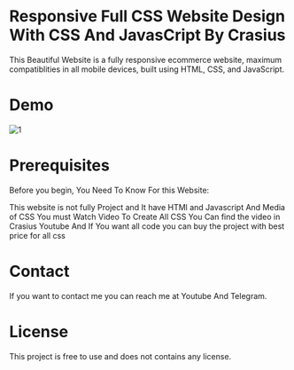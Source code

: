 <h1>Responsive Full CSS Website Design With CSS And JavasCript By Crasius</h1>

This Beautiful Website is a fully responsive ecommerce website, maximum compatiblities in all mobile devices, built using HTML, CSS, and JavaScript.

<h1>Demo</h1>

![1](https://github.com/CrasiusAhmed/Responsive-Cube-CSS-Website/assets/164026375/2a402029-fdb6-4140-be2d-917610c67464)






<h1>Prerequisites</h1>
Before you begin, You Need To Know For this Website:

This website is not fully Project and It have HTMl and Javascript And Media of CSS You must
Watch Video To Create All CSS You Can find the video in Crasius Youtube And If You want all code
you can buy the project with best price for all css 

<h1>Contact</h1>
If you want to contact me you can reach me at Youtube And Telegram.

<h1>License</h1>
This project is free to use and does not contains any license.

